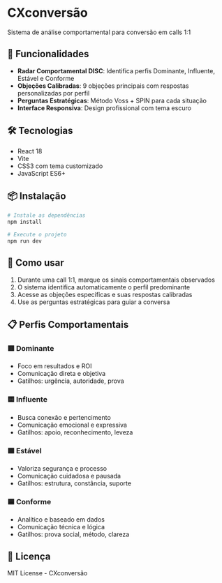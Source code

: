 #  CXconversão

Sistema de análise comportamental para conversão em calls 1:1

## 🚀 Funcionalidades

- **Radar Comportamental DISC**: Identifica perfis Dominante, Influente, Estável e Conforme
- **Objeções Calibradas**: 9 objeções principais com respostas personalizadas por perfil
- **Perguntas Estratégicas**: Método Voss + SPIN para cada situação
- **Interface Responsiva**: Design profissional com tema escuro

## 🛠 Tecnologias

- React 18
- Vite
- CSS3 com tema customizado
- JavaScript ES6+

## 📦 Instalação

```bash
# Instale as dependências
npm install

# Execute o projeto
npm run dev
```

## 🎯 Como usar

1. Durante uma call 1:1, marque os sinais comportamentais observados
2. O sistema identifica automaticamente o perfil predominante
3. Acesse as objeções específicas e suas respostas calibradas
4. Use as perguntas estratégicas para guiar a conversa

## 📋 Perfis Comportamentais

### 🟥 Dominante
- Foco em resultados e ROI
- Comunicação direta e objetiva
- Gatilhos: urgência, autoridade, prova

### 🟨 Influente  
- Busca conexão e pertencimento
- Comunicação emocional e expressiva
- Gatilhos: apoio, reconhecimento, leveza

### 🟩 Estável
- Valoriza segurança e processo
- Comunicação cuidadosa e pausada
- Gatilhos: estrutura, constância, suporte

### 🟦 Conforme
- Analítico e baseado em dados
- Comunicação técnica e lógica
- Gatilhos: prova social, método, clareza

## 📄 Licença

MIT License - CXconversão
